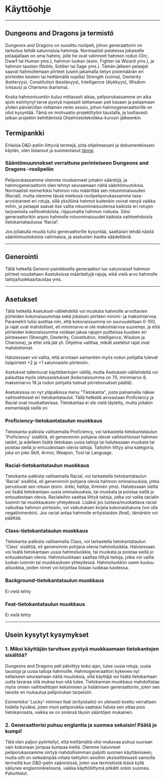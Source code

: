 # Käyttöohje

-----------------------------------------------------------------------------------------------------------------------------

## Dungeons and Dragons ja termistö

Dungeons and Dragons on suosittu roolipeli, johon generaattorin on tarkoitus tehdä satunnaisia hahmoja. Normaalisti pelatessa jokaisella pelaajallaan on oma hahmo, jolle he ovat valinneet hahmon rodun (Orc, Dwarf tai Human yms.), hahmon luokan (esim. Fighter tai Wizard yms.), ja hahmon taustan (Noble, Soldier tai Sage yms.). Tämän jälkeen pelaajat saavat hahmollemaan piirteet (usein jakamalla tietyn pistemäärän eri piirteiden kesken tai heittämällä nopilla) Strength (voima), Dexterity (ketteryys), Constitution (kestävyys), Intelligence (älykkyys), Wisdom (viisaus) ja Charisma (karisma).

Koska hahmonluontiin kuluu mittavasti aikaa, peliporukassamme on aika ajoin esiintynyt tarve pystyä nopeasti laittamaan peli kasaan ja pelaamaan yhden päivän/illan mittainen rento sessio, johon hahmogeneraattorille on ollut kysyntää. Tämä on motivaatio projektityöni taustalla, ja luultavasti jatkan projektin kehittämistä Ohjelmistotekniikka-kurssin jälkeenkin.

## Termipankki

Erilaisia D&D-peliin liittyviä termejä, joita ohjelmassani ja dokumenteissani käytän, olen listannut ja suomentanut [tänne](https://github.com/Fumblessi/ot-harjoitustyo/blob/master/dokumentointi/termisto.md).

### Sääntömuunnokset verrattuna perinteiseen Dungeons and Dragons -roolipeliin

Peliporukassamme olemme muokanneet joitakin sääntöjä, ja hahmogeneraattorin olen tehnyt seuraamaan näitä sääntömuutoksia. Normaalisti esimerkiksi hahmon rotu määrittää sen rotuominaisuuden (Racial), mutta olemme tässä mielessä roolipeliporukassamme tasa-arvoistaneet eri rotuja, sillä yksilöinä hahmot kuitenkin voivat venyä vaikka mihin, ja pelaajat saavat itse valita rotuominaisuutensa kaikista eri rotujen tarjoamista vaihtoehdoista, riippumatta hahmon rodusta. Siksi generaattorikin arpoo hahmolle rotuominaisuudet kaikista vaihtoehdoista tietokantataulussa 'Racial'.

Jos jollakulla muulla tulisi generaattorille kysyntää, saattaisin tehdä näistä sääntömuutoksista valinnaisia, ja asetusten kautta säädettäviä.

-----------------------------------------------------------------------------------------------------------------------------

## Generointi

Tällä hetkellä Generoi-painikkeella generaattori luo satunnaiset hahmon piirteet noudattaen Asetuksissa määriteltyjä rajoja, eikä vielä arvo hahmolle taitoja/luokkaa/taustaa yms.

-----------------------------------------------------------------------------------------------------------------------------

## Asetukset

Tällä hetkellä Asetukset-välilehdeltä voi muokata hahmolle arvottavien piirteiden kokonaissummaa sekä jokaisen piirteen minimi-
ja maksimiarvoa. Parametrit tulisi asettaa niin, että kokonaissumma on suuruudeltaan 0-100, ja rajat ovat mahdolliset, eli
minimiarvo ei ole maksimiarvoa suurempi, ja että piirteiden kokonaissumma voidaan jakaa rajojen puitteissa kuuteen eri piirteeseen
(Strength, Dexterity, Constitution, Intelligence, Wisdom ja Charisma), ja ettei sitä jää yli. Ohjelma valittaa, mikäli asetetut
rajat ovat mahdottomat.

Halutessaan voi valita, että arvotaan samantien myös rodun pohjalta tulevat lisäpiirteet +2 ja +1 satunnaisiin piirteisiin.

Asetukset tallentuvat käyttökertojen välillä, mutta Asetukset-välilehdeltä voi palauttaa myös oletusasetukset (kokonaissumma on 70,
minimiarvo 8, maksimiarvo 18 ja rodun pohjalta tulevat piirrebonukset päällä).

Asetuksissa on nyt yläpalkissa menu "Tietokanta", josta painamalla näkee vaihtoehtoiset eri tietokantataulut. Tällä hetkellä ainoastaan Proficiency ja Racial ovat muokattavissa. Tietokantaa ei ole vielä täytetty, mutta joitakin esimerkkejä siellä on.

### Proficiency-tietokantataulun muokkaus

Tietokanta-palkista valitsemalla Proficiency, voi tarkastella tietokantataulun 'Proficiency' sisältöä, eli generoinnin pohjana olevat vaihtoehtoiset hahmon taidot, ja edelleen lisätä tietokaan uusia taitoja tai halutessaan muokata tai poistaa siellä jo entuudestaan olevia taitoja. Taitoihin liittyy aina kategoria, joka on joko Skill, Armor, Weapon, Tool tai Language.

### Racial-tietokantataulun muokkaus

Tietokanta-palkista valitsemalla Racial, voi tarkastella tietokantataulun 'Racial' sisältöä, eli generoinnin pohjana olevia hahmon ominaisuuksia, jotka perustuvat sen rotuun (esim. örkki, haltija, ihminen yms). Halutessaan sieltä voi lisätä tietokantaan uusia ominaisuuksia, tai muokata ja poistaa siellä jo entuudestaan olevia. Racialeihin saattaa liittyä taitoja, jotka voi valita racialin luonnin tai muokkauksen yhteydessä. Lisäksi jos luotava/muokattava racial vaikuttaa hahmon piirteisiin, voi vaikutuksen kirjata kokonaislukuna (voi olla negatiivinenkin). Jos racial antaa hahmolle erityistaidon (feat), tämänkin voi päättää.

### Class-tietokantataulun muokkaus

Tietokanta-palkista valitsemalla Class, voi tarkastella tietokantataulun 'Class' sisältöä, eli generoinnin pohjana olevia hahmoluokkia. Halutessaan voi lisätä tietokantaan uusia hahmoluokkia, tai muokata ja poistaa siellä jo entuudestaan olevia. Hahmoluokkaan saattaa liittyä taitoja, jotka voi valita luokan luonnin tai muokkauksen yhteydessä. Hahmoluokkiin usein kuuluu aliluokkia, joiden nimet voi kirjoittaa listaan luokkaa luodessa.

### Background-tietokantataulun muokkaus

Ei vielä tehty

### Feat-tietokantataulun muokkaus

Ei vielä tehty

-----------------------------------------------------------------------------------------------------------------------------

## Usein kysytyt kysymykset

### 1. Miksi käyttäjän tarvitsee pystyä muokkaamaan tietokantojen sisältöä?

Dungeons and Dragons peli päivittyy koko ajan, tulee uusia rotuja, uusia taustoja ja uusia taitoja hahmoille. Hahmogeneraattori kykenee nyt sellaiseen seuraamaan näitä muutoksia, sillä käyttäjä voi lisätä tietokantaan uutta tavaraa sitä mukaa kun sitä tulee. Tietokannan muokkaus mahdollistaa myös omien vaihtoehtojen keksimisen ja lisäämisen generaattoriin, joten sen tavoite on mukautua peliporukan tarpeisiin.

Esimerkiksi 'Lucky'-niminen feat (erityistaito) on yleisesti koettu verrattaen todella hyväksi, joten moni peliporukka saattaisi haluta sen ottaa pois tietokannasta, vaikka se on sinänsä täysin sääntöjen mukainen.

### 2. Generaattorisi puhuu englantia ja suomea sekaisin! Päätä jo kumpi!

Tätä olen paljon pyöritellyt, että kieltämättä olisi mukavaa puhua suoraan vain kokonaan jompaa kumpaa kieltä. Olemme halunneet peliporukassamme siirtyä mahdollisimman paljolti suomen käyttämiseen, mutta silti on selkeämpää viitata tiettyihin asioihin yksiselitteisesti samoilla termeillä kun D&D-pelin säännöissä, joten osa termistöstä ikävä kyllä säilynee englanninkielisenä, vaikka käyttöliittymä pitkälti onkin suomea. Pahoittelut.
